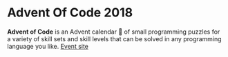 # Advent Of Code 2018

**Advent of Code** is an Advent calendar :christmas_tree: of small programming puzzles for a variety of skill sets and skill levels that can be solved in any programming language you like. [Event site][1]

[1]: https://adventofcode.com/